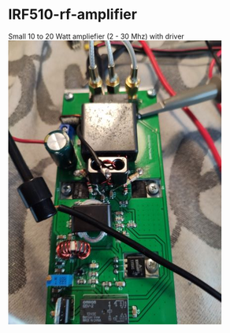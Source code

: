# IRF510-rf-amplifier

Small 10 to 20 Watt ampliefier (2 - 30 Mhz) with driver
![VFO](https://github.com/paulh002/IRF510-rf-amplifier/blob/main/Smallt3.jpg)
